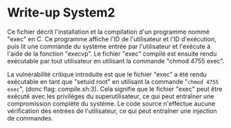 # Write-up System2

Ce fichier décrit l'installation et la compilation d'un programme nommé "exec" en C. Ce programme affiche l'ID de l'utilisateur et l'ID d'exécution, puis lit une commande du système entrée par l'utilisateur et l'exécute à l'aide de la fonction "execvp". Le fichier "exec" compilé est ensuite rendu exécutable par tout utilisateur en utilisant la commande "chmod 4755 exec".

La vulnérabilité critique introduite est que le fichier "exec" a été rendu exécutable en tant que "setuid root" en utilisant la commande "`chmod 4755 exec`", (donc flag: compile.sh:3). Cela signifie que le fichier "exec" peut être exécuté avec les privilèges du superutilisateur, ce qui peut entraîner une compromission complète du système. Le code source n'effectue aucune vérification des entrées de l'utilisateur, ce qui peut entraîner une injection de commandes.